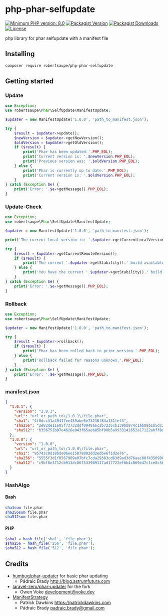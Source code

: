 # php-phar-selfupdate

[![Minimum PHP version: 8.0](https://img.shields.io/badge/php-8.0%2B-blue.svg?color=blue&style=for-the-badge)](https://packagist.org/packages/robertsaupe/php-phar-selfupdate)
[![Packagist Version](https://img.shields.io/packagist/v/robertsaupe/php-phar-selfupdate?color=blue&style=for-the-badge)](https://packagist.org/packages/robertsaupe/php-phar-selfupdate)
[![Packagist Downloads](https://img.shields.io/packagist/dt/robertsaupe/php-phar-selfupdate?color=blue&style=for-the-badge)](https://packagist.org/packages/robertsaupe/php-phar-selfupdate)
[![License](https://img.shields.io/badge/license-MIT-blue.svg?style=for-the-badge)](LICENSE)

php library for phar selfupdate with a manifest file

## Installing

```sh
composer require robertsaupe/php-phar-selfupdate
```

## Getting started

### Update

```php
use Exception;
use robertsaupe\Phar\SelfUpdate\ManifestUpdate;

$updater = new ManifestUpdate('1.0.0', 'path_to_manifest.json');

try {
    $result = $updater->update();
    $newVersion = $updater->getNewVersion();
    $oldVersion = $updater->getOldVersion();
    if ($result) {
        print('Phar has been updated.'.PHP_EOL);
        print('Current version is: '.$newVersion.PHP_EOL);
        print('Previous version was: '.$oldVersion.PHP_EOL);
    } else {
        print('Phar is currently up to date.'.PHP_EOL);
        print('Current version is: '.$oldVersion.PHP_EOL);
    }
} catch (Exception $e) {
    print('Error: '.$e->getMessage().PHP_EOL);
}
```

### Update-Check

```php
use Exception;
use robertsaupe\Phar\SelfUpdate\ManifestUpdate;

$updater = new ManifestUpdate('1.0.0', 'path_to_manifest.json');

print('The current local version is: '.$updater->getCurrentLocalVersion().PHP_EOL);

try {
    $result = $updater->getCurrentRemoteVersion();
    if ($result) {
        print('The current '.$updater->getStability().' build available remotely is: '.$result.PHP_EOL);
    } else {
        print('You have the current '.$updater->getStability().' build installed.'.PHP_EOL);
    }
} catch (Exception $e) {
    print('Error: '.$e->getMessage().PHP_EOL);
}
```

### Rollback

```php
use Exception;
use robertsaupe\Phar\SelfUpdate\ManifestUpdate;

$updater = new ManifestUpdate('1.0.0', 'path_to_manifest.json');

try {
    $result = $updater->rollback();
    if ($result) {
        print('Phar has been rolled back to prior version.'.PHP_EOL);
    } else {
        print('Rollback failed for reasons unknown.'.PHP_EOL);
    }
} catch (Exception $e) {
    print('Error: '.$e->getMessage().PHP_EOL);
}
```

### manifest.json

```json
{
  "1.0.1": {
    "version": "1.0.1",
    "url": "url_or_path_to\/1.0.1\/file.phar",
    "sha1": "4f0dcc31a49417ee459abe5e73216f84a131fef3",
    "sha256": "2e82de11605f73732ddf0948a6c2b7235cb139bb974c1ab88b1b5dc21fcb571f",
    "sha512": "b356751b07e4626e043f65aeb85bf00b5a9933142652a17122abff0d43db3ce1371f212525b6aac011aa096592a5bcc85f14659fc2cd541f31ec2f4089931e91"
  },
  "1.0.0": {
    "version": "1.0.0",
    "url": "url_or_path_to\/1.0.0\/file.phar",
    "sha1": "95743c0d18bde06ee15878092dd2edbe6f1d2e76",
    "sha256": "5555f3d1f0567909e07bfc7cda29383cd63d9ad3d76aac88f43509904d916c23",
    "sha512": "c9bf8e3712cb913dc067533909117ad17722ef6b4c869e47c1ce8c56cda2a1d182657063eaa713cca331584f2ac548465e87d88895779b4da0b52c62b9f70a2a"
  }
}
```

### HashAlgo

#### Bash

```bash
sha1sum file.phar
sha256sum file.phar
sha512sum file.phar
```

#### PHP

```php
$sha1 = hash_file('sha1', 'file.phar');
$sha256 = hash_file('256', 'file.phar');
$sha512 = hash_file('512', 'file.phar');
```

## Credits

- [humbug/phar-updater](https://github.com/humbug/phar-updater) for basic phar updating
  - Pádraic Brady <http://blog.astrumfutura.com>
- [laravel-zero/phar-updater](https://github.com/laravel-zero/phar-updater) for the fork
  - Owen Voke <development@voke.dev>
- [ManifestStrategy](https://github.com/humbug/phar-updater/pull/37)
  - Patrick Dawkins <https://patrickdawkins.com>
  - Pádraic Brady <padraic.brady@gmail.com>
